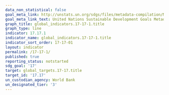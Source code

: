```yaml
---
data_non_statistical: false
goal_meta_link: http://unstats.un.org/sdgs/files/metadata-compilation/Metadata-Goal-17.pdf
goal_meta_link_text: United Nations Sustainable Development Goals Metadata (pdf 468kB)
graph_title: global_indicators.17-17-1.title
graph_type: line
indicator: 17.17.1
indicator_name: global_indicators.17-17-1.title
indicator_sort_order: 17-17-01
layout: indicator
permalink: /17-17-1/
published: true
reporting_status: notstarted
sdg_goal: '17'
target: global_targets.17-17.title
target_id: '17.17'
un_custodian_agency: World Bank
un_designated_tier: '3'
---
```

